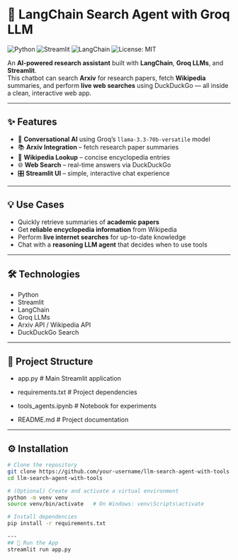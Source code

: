 # 🤖 LangChain Search Agent with Groq LLM  

![Python](https://img.shields.io/badge/python-3.9+-blue.svg)
![Streamlit](https://img.shields.io/badge/Streamlit-App-red)
![LangChain](https://img.shields.io/badge/LangChain-Framework-green)
![License: MIT](https://img.shields.io/badge/License-MIT-yellow)

An **AI-powered research assistant** built with **LangChain**, **Groq LLMs**, and **Streamlit**.  
This chatbot can search **Arxiv** for research papers, fetch **Wikipedia** summaries, and perform **live web searches** using DuckDuckGo — all inside a clean, interactive web app.  

---

## ✨ Features
- 🤖 **Conversational AI** using Groq’s `llama-3.3-70b-versatile` model  
- 📚 **Arxiv Integration** – fetch research paper summaries  
- 📝 **Wikipedia Lookup** – concise encyclopedia entries  
- 🌐 **Web Search** – real-time answers via DuckDuckGo  
- 🎛️ **Streamlit UI** – simple, interactive chat experience  


---

## 💡 Use Cases
- Quickly retrieve summaries of **academic papers**  
- Get **reliable encyclopedia information** from Wikipedia  
- Perform **live internet searches** for up-to-date knowledge  
- Chat with a **reasoning LLM agent** that decides when to use tools  

---

## 🛠️ Technologies
- Python  
- Streamlit  
- LangChain  
- Groq LLMs  
- Arxiv API / Wikipedia API  
- DuckDuckGo Search  

---

## 📂 Project Structure

- app.py              # Main Streamlit application

- requirements.txt    # Project dependencies

- tools_agents.ipynb  # Notebook for experiments

- README.md           # Project documentation



---

## ⚙️ Installation

```bash
# Clone the repository
git clone https://github.com/your-username/llm-search-agent-with-tools.git
cd llm-search-agent-with-tools

# (Optional) Create and activate a virtual environment
python -m venv venv
source venv/bin/activate   # On Windows: venv\Scripts\activate

# Install dependencies
pip install -r requirements.txt

---
## 🚀 Run the App
streamlit run app.py

